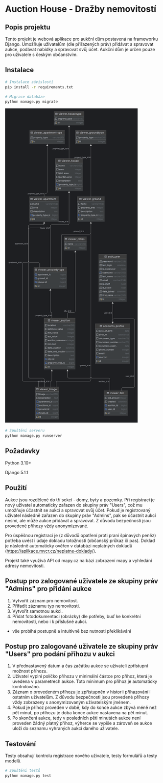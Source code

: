 # Auction House - Dražby nemovitostí

## Popis projektu
Tento projekt je webová aplikace pro aukční dům postavená na frameworku Django. Umožňuje uživatelům (dle přiřazených práv) přidávat a spravovat aukce, podávat nabídky a spravovat svůj účet. Aukční dům je určen pouze pro uživatele s českým občanstvím.

## Instalace
```bash
# Instalace závislostí
pip install -r requirements.txt
```

```bash
# Migrace databáze
python manage.py migrate
```
![ER Diagram](/other_files/ER_diagram.png)

```bash
# Spuštění serveru
python manage.py runserver
```

## Požadavky
Python 3.10+

Django 5.1.1

## Použití
Aukce jsou rozdělené do tří sekcí - domy, byty a pozemky. Při registraci je nový uživatel automaticky zařazen do skupiny práv "Users", což mu umožňuje účastnit se aukcí a spravovat svůj účet. Pokud je registrovaný uživatel následně zařazen do skupiny práv "Admins", pak se účastnit aukcí nesmí, ale může aukce přidávat a spravovat. Z důvodu bezpečnosti jsou provedené příhozy vždy anonymizované.

Pro úspěšnou registraci je (z důvodů opatření proti praní špinavých peněz) potřeba uvést i údaje dokladu totožnosti (občanský průkaz či pas). Doklad je následně automaticky ověřen v databázi neplatných dokladů (https://aplikace.mvcr.cz/neplatne-doklady/).

Projekt také využívá API od mapy.cz na bázi zobrazení mapy a vyhledání adresy nemovitosti.

## Postup pro zalogované uživatele ze skupiny práv "Admins" pro přidání aukce
1. Vytvořit záznam pro nemovitost.
2. Přiřadit záznamu typ nemovitosti.
3. Vytvořit samotnou aukci.
4. Přidat fotodokumentaci (obrázky) dle potřeby, buď ke konkrétní nemovitosti, nebo i k příslušné aukci.

- vše probíhá postupně a intuitivně bez nutnosti překlikávání

## Postup pro zalogované uživatele ze skupiny práv "Users" pro podání příhozu v aukci
1. V přednastavený datum a čas začátku aukce se uživateli zpřístupní možnost příhozu.
2. Uživatel vyplní políčko příhozu v minimální částce pro příhoz, která je uvedena v parametrech aukce. Toto minimum pro příhoz je automaticky kontrolováno.
3. Záznam o provedeném příhozu je zpřístupněn v historii přihazování i ostatním uživatelům. Z důvodu bezpečnosti jsou provedené příhozy vždy zobrazeny s anonymizovaným uživatelským jménem.
4. Pokud je příhoz proveden v době, kdy do konce aukce zbývá méně než pět minut, po příhozu je doba konce aukce nastavena na pět minut.
5. Po skončení aukce, tedy v posledních pěti minutách aukce není proveden žádný platný příhoz, výherce se vypíše a zároveň se aukce uloží do seznamu vyhraných aukcí daného uživatele. 

## Testování
Testy obsahují kontrolu registrace nového uživatele, testy formulářů a testy modelů.

```bash
# Spuštění testů
python manage.py test
```
